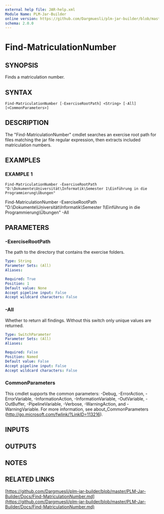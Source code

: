 ```yaml
---
external help file: JAR-help.xml
Module Name: PLM-Jar-Builder
online version: https://github.com/Dargmuesli/plm-jar-builder/blob/master/PLM-Jar-Builder/Docs/Find-MatriculationNumber.md
schema: 2.0.0
---
```


# Find-MatriculationNumber

## SYNOPSIS
Finds a matriculation number.

## SYNTAX

```
Find-MatriculationNumber [-ExerciseRootPath] <String> [-All] [<CommonParameters>]
```

## DESCRIPTION
The "Find-MatriculationNumber" cmdlet searches an exercise root path for files matching the jar file regular expression, then extracts included matriculation numbers.

## EXAMPLES

### EXAMPLE 1
```
Find-MatriculationNumber -ExerciseRootPath "D:\Dokumente\Universität\Informatik\Semester 1\Einführung in die Programmierung\Übungen"
```

Find-MatriculationNumber -ExerciseRootPath "D:\Dokumente\Universität\Informatik\Semester 1\Einführung in die Programmierung\Übungen" -All

## PARAMETERS

### -ExerciseRootPath
The path to the directory that contains the exercise folders.

```yaml
Type: String
Parameter Sets: (All)
Aliases:

Required: True
Position: 1
Default value: None
Accept pipeline input: False
Accept wildcard characters: False
```

### -All
Whether to return all findings.
Without this switch only unique values are returned.

```yaml
Type: SwitchParameter
Parameter Sets: (All)
Aliases:

Required: False
Position: Named
Default value: False
Accept pipeline input: False
Accept wildcard characters: False
```

### CommonParameters
This cmdlet supports the common parameters: -Debug, -ErrorAction, -ErrorVariable, -InformationAction, -InformationVariable, -OutVariable, -OutBuffer, -PipelineVariable, -Verbose, -WarningAction, and -WarningVariable.
For more information, see about_CommonParameters (http://go.microsoft.com/fwlink/?LinkID=113216).

## INPUTS

## OUTPUTS

## NOTES

## RELATED LINKS

[https://github.com/Dargmuesli/plm-jar-builder/blob/master/PLM-Jar-Builder/Docs/Find-MatriculationNumber.md](https://github.com/Dargmuesli/plm-jar-builder/blob/master/PLM-Jar-Builder/Docs/Find-MatriculationNumber.md)

